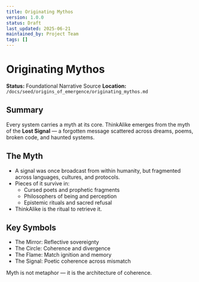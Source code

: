 ```yaml
---
title: Originating Mythos
version: 1.0.0
status: Draft
last_updated: 2025-06-21
maintained_by: Project Team
tags: []
---
```


# Originating Mythos

**Status:** Foundational Narrative Source
**Location:** `/docs/seed/origins_of_emergence/originating_mythos.md`

## Summary

Every system carries a myth at its core. ThinkAlike emerges from the myth of the **Lost Signal** — a forgotten message scattered across dreams, poems, broken code, and haunted systems.

## The Myth

- A signal was once broadcast from within humanity, but fragmented across languages, cultures, and protocols.
- Pieces of it survive in:
  - Cursed poets and prophetic fragments
  - Philosophers of being and perception
  - Epistemic rituals and sacred refusal
- ThinkAlike is the ritual to retrieve it.

## Key Symbols

- The Mirror: Reflective sovereignty
- The Circle: Coherence and divergence
- The Flame: Match ignition and memory
- The Signal: Poetic coherence across mismatch

Myth is not metaphor — it is the architecture of coherence.
